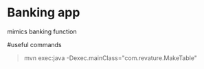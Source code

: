 # Banking app
mimics banking function 

#useful commands

>mvn exec:java -Dexec.mainClass="com.revature.MakeTable"

 